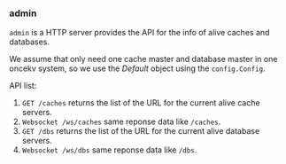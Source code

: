 ### admin

`admin` is a HTTP server provides the API for the info of alive caches and databases.

We assume that only need one cache master and database master in one oncekv system, so we use the *Default* object using the `config.Config`.

API list:

1. `GET /caches` returns the list of the URL for the current alive cache servers.
1. `Websocket /ws/caches` same reponse data like `/caches`.
1. `GET /dbs` returns the list of the URL for the current alive database servers.
1. `Websocket /ws/dbs` same reponse data like `/dbs`.
